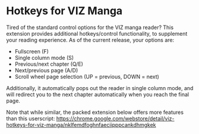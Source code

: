 # Hotkeys for VIZ Manga

Tired of the standard control options for the VIZ manga reader? This extension provides additional hotkeys/control functionality, to supplement your reading experience. As of the current release, your options are:  
- Fullscreen (F)
- Single column mode (S)
- Previous/next chapter (Q/E)
- Next/previous page (A/D)
- Scroll wheel page selection (UP = previous, DOWN = next)

Additionally, it automatically pops out the reader in single column mode, and will redirect you to the next chapter automatically when you reach the final page. 

Note that while similar, the packed extension below offers more features than this userscript:
https://chrome.google.com/webstore/detail/viz-hotkeys-for-viz-manga/nklfemdfoghnfaeciipppcankdhmgkek
